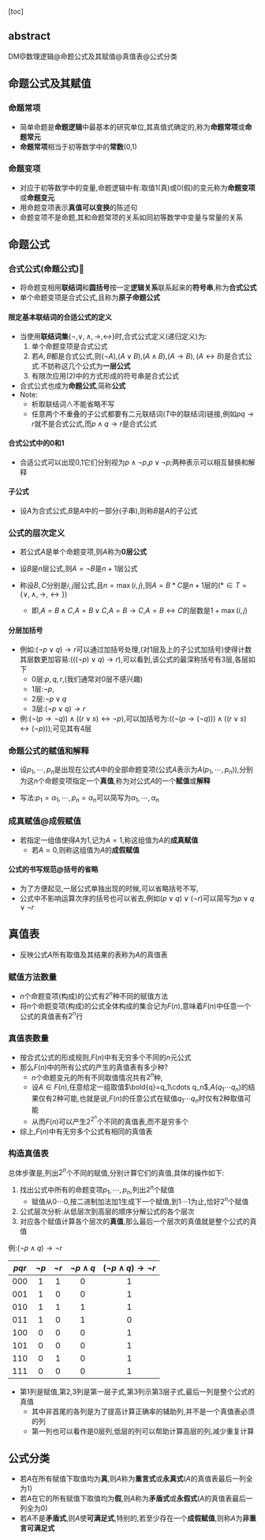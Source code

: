 [toc]

## abstract

DM@数理逻辑@命题公式及其赋值@真值表@公式分类

## 命题公式及其赋值

### 命题常项

- 简单命题是**命题逻辑**中最基本的研究单位,其真值式确定的,称为**命题常项**或**命题常元**
- **命题常项**相当于初等数学中的**常数**(0,1)

### 命题变项

- 对应于初等数学中的变量,命题逻辑中有:取值1(真)或0(假)的变元称为**命题变项**或**命题变元**
- 用命题变项表示**真值可以变换**的陈述句
- 命题变项不是命题,其和命题常项的关系如同初等数学中变量与常量的关系

## 命题公式

### 合式公式(命题公式)👺

- 将命题变相用**联结词**和**圆括号**按一定**逻辑关系**联系起来的**符号串**,称为**合式公式**
- 单个命题变项是合式公式,且称为**原子命题公式**



#### 限定基本联结词的合适公式的定义

- 当使用**联结词集**{$\neg,\vee,\wedge,\to,\leftrightarrow$}时,合式公式定义(递归定义)为:
  1. 单个命题变项是合式公式
  2. 若$A,B$都是合式公式,则$(\neg{A})$,$(A\vee{B})$,$(A\wedge{B})$,$(A\to{B}),(A\leftrightarrow{B})$是合式公式.不妨称这几个公式为**一层公式**
  3. 有限次应用(2)中的方式形成的符号串是合式公式
- 合式公式也成为**命题公式**,简称**公式**
- Note:
  - 析取联结词$\wedge$不能省略不写
  - 任意两个不重叠的子公式都要有二元联结词($T$中的联结词)链接,例如$pq\to{r}$就不是合式公式,而$p\wedge{q}\to{r}$是合式公式

#### 合式公式中的0和1

- 合适公式可以出现0,1它们分别视为$p\wedge{\neg{p}}$,$p\vee{\neg{p}}$;两种表示可以相互替换和解释

#### 子公式

- 设$A$为合式公式,$B$是$A$中的一部分(子串),则称$B$是$A$的子公式

### **公式的层次定义**

- 若公式$A$是单个命题变项,则$A$称为**0层公式**

- 设$B$是$n$层公式,则$A=\neg{B}$是$n+1$层公式

- 称设$B,C$分别是$i,j$层公式,且$n=\max(i,j)$,则$A=B*{C}$是$n+1$层的($*\in T=\{\vee,\wedge,\to,\leftrightarrow\}$)

  - 即,$A=B\wedge{C}$,$A=B\vee{C}$,$A=B\to{C}$,$A=B\leftrightarrow{C}$的层数是$1+\max{(i,j)}$

    

#### 分层加括号

- 例如:$(\neg{p}\vee{q})\to{r}$可以通过加括号处理,(对1层及上的子公式加括号)使得计数其层数更加容易:$(((\neg{p})\vee{q})\to{r})$,可以看到,该公式的最深称括号有3层,各层如下
  - 0层:$p,q,r$,(我们通常对0层不感兴趣)
  - 1层:$\neg{p}$,
  - 2层:$\neg{p}\vee{q}$
  - 3层:$(\neg{p}\vee{q})\to{r}$
- 例:$(\neg{(p\to{\neg{q}})}) \wedge{((r\vee{s)\leftrightarrow{\neg{p}}})}$,可以加括号为:$((\neg{(p\to{(\neg{q})})}) \wedge{((r\vee{s)\leftrightarrow{(\neg{p})}})})$;可见其有4层

### 命题公式的赋值和解释

- 设$p_1,\cdots,p_n$是出现在公式$A$中的全部命题变项(公式$A$表示为$A(p_1,\cdots,p_n)$),分别为这$n$个命题变项指定一个**真值**,称为对公式$A$的一个**赋值**或**解释**

- 写法:$p_1=\alpha_1,\cdots,p_n=\alpha_n$可以简写为$\alpha_1,\cdots,\alpha_n$

### 成真赋值@成假赋值

- 若指定一组值使得$A$为1,记为$A=1$,称这组值为$A$的**成真赋值**
  - 若$A=0$,则称这组值为$A$的**成假赋值**

#### 公式的书写规范@括号的省略

- 为了方便起见,一层公式单独出现的时候,可以省略括号不写,
- 公式中不影响运算次序的括号也可以省去,例如$(p\vee{q})\vee{(\neg{r})}$可以简写为$p\vee{q}\vee\neg{r}$

## 真值表

- 反映公式$A$所有取值及其结果的表称为$A$的真值表

### 赋值方法数量

- $n$个命题变项(构成)的公式有$2^{n}$种不同的赋值方法
- 将$n$个命题变项(构成)的公式全体构成的集合记为$F(n)$,意味着$F(n)$中任意一个公式的真值表有$2^{n}$行

### 真值表数量

- 按合式公式的形成规则,$F(n)$中有无穷多个不同的$n$元公式
- 那么$F(n)$中的所有公式的产生的真值表有多少种?
  - $n$个命题变元的所有不同取值情况共有$2^{n}$种,
  - 设$A\in F(n)$,任意给定一组取值$\bold{q}=q_1\cdots q_n$,$A(q_1\cdots{q_n})$的结果仅有2种可能,也就是说,$F(n)$的任意公式在赋值$q_1\cdots q_n$时仅有2种取值可能
  - 从而$F(n)$可以产生$2^{2^n}$个不同的真值表,而不是穷多个
- 综上,$F(n)$中有无穷多个公式有相同的真值表

### 构造真值表

总体步骤是,列出$2^{n}$个不同的赋值,分别计算它们的真值,具体的操作如下:

1. 找出公式中所有的命题变项$p_1,\cdots,p_n$,列出$2^{n}$个赋值
   - 赋值从$0\cdots0$,按二进制加法加1生成下一个赋值,到$1\cdots1$为止,恰好$2^{n}$个赋值
2. 公式层次分析:从低层次到高层的顺序分解公式的各个层次
3. 对应各个赋值计算各个层次的**真值**,那么最后一个层次的真值就是整个公式的真值

例:$(\neg{p}\wedge{q})\to{\neg{r}}$

| $pqr$ | $\neg{p}$ | $\neg{r}$ | $\neg{p}\wedge{q}$ | $(\neg{p}\wedge{q})\to{\neg{r}}$ |
| :---: | :-------: | :-------: | :----------------: | :------------------------------: |
|  000  |     1     |     1     |         0          |                1                 |
|  001  |     1     |     0     |         0          |                1                 |
|  010  |     1     |     1     |         1          |                1                 |
|  011  |     1     |     0     |         1          |                0                 |
|  100  |     0     |     0     |         0          |                1                 |
|  101  |     0     |     0     |         0          |                1                 |
|  110  |     0     |     1     |         0          |                1                 |
|  111  |     0     |     0     |         0          |                1                 |

- 第1列是赋值,第2,3列是第一层子式,第3列示第3层子式,最后一列是整个公式的真值
  - 其中非首尾的各列是为了提高计算正确率的辅助列,并不是一个真值表必须的列
  - 第一列也可以看作是0层列,低层的列可以帮助计算高层的列,减少重复计算

## 公式分类

- 若$A$在所有赋值下取值均为**真**,则$A$称为**重言式**或**永真式**($A$的真值表最后一列全为1)
- 若$A$在它的所有赋值下取值均为**假**,则$A$称为**矛盾式**或**永假式**($A$的真值表最后一列全为0)
- 若$A$不是**矛盾式**,则$A$使**可满足式**,特别的,若至少存在一个**成假赋值**,则称$A$为**非重言可满足式**



